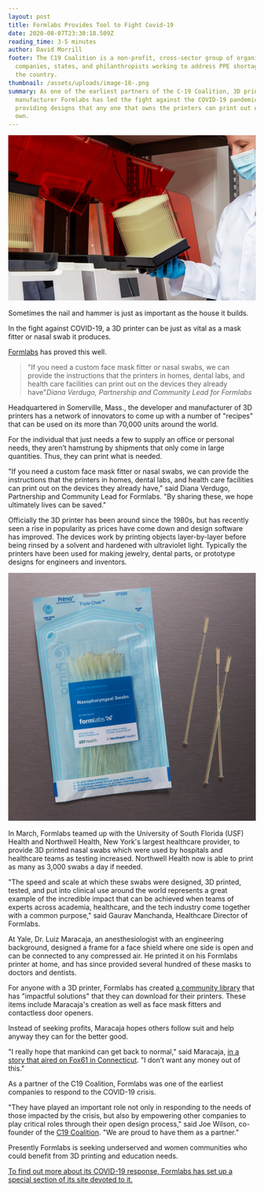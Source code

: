 ```yaml
---
layout: post
title: Formlabs Provides Tool to Fight Covid-19
date: 2020-08-07T23:30:18.509Z
reading_time: 3-5 minutes
author: David Morrill
footer: The C19 Coalition is a non-profit, cross-sector group of organizations,
  companies, states, and philanthropists working to address PPE shortages across
  the country.
thumbnail: /assets/uploads/image-18-.png
summary: As one of the earliest partners of the C-19 Coalition, 3D printer
  manufacturer Formlabs has led the fight against the COVID-19 pandemic by
  providing designs that any one that owns the printers can print out on their
  own.
---
```

![](/assets/uploads/image-18-.png)

Sometimes the nail and hammer is just as important as the house it builds.

In the fight against COVID-19, a 3D printer can be just as vital as a mask fitter or nasal swab it produces.

[Formlabs](https://formlabs.com/) has proved this well.

> "If you need a custom face mask fitter or nasal swabs, we can provide the instructions that the printers in homes, dental labs, and health care facilities can print out on the devices they already have"<cite>Diana Verdugo, Partnership and Community Lead for Formlabs</cite>

Headquartered in Somerville, Mass., the developer and manufacturer of 3D printers has a network of innovators to come up with a number of "recipes" that can be used on its more than 70,000 units around the world.

For the individual that just needs a few to supply an office or personal needs, they aren’t hamstrung by shipments that only come in large quantities. Thus, they can print what is needed.

"If you need a custom face mask fitter or nasal swabs, we can provide the instructions that the printers in homes, dental labs, and health care facilities can print out on the devices they already have," said Diana Verdugo, Partnership and Community Lead for Formlabs. "By sharing these, we hope ultimately lives can be saved."

Officially the 3D printer has been around since the 1980s, but has recently seen a rise in popularity as prices have come down and design software has improved. The devices work by printing objects layer-by-layer before being rinsed by a solvent and hardened with ultraviolet light. Typically the printers have been used for making jewelry, dental parts, or prototype designs for engineers and inventors.

![](/assets/uploads/image-20-.png#portrait)

In March, Formlabs teamed up with the University of South Florida (USF) Health and Northwell Health, New York's largest healthcare provider, to provide 3D printed nasal swabs which were used by hospitals and healthcare teams as testing increased. Northwell Health now is able to print as many as 3,000 swabs a day if needed.

"The speed and scale at which these swabs were designed, 3D printed, tested, and put into clinical use around the world represents a great example of the incredible impact that can be achieved when teams of experts across academia, healthcare, and the tech industry come together with a common purpose," said Gaurav Manchanda, Healthcare Director of Formlabs.

At Yale, Dr. Luiz Maracaja, an anesthesiologist with an engineering background, designed a frame for a face shield where one side is open and can be connected to any compressed air. He printed it on his Formlabs printer at home, and has since provided several hundred of these masks to doctors and dentists.

For anyone with a 3D printer, Formlabs has created [a community library](https://formlabs.com/covid-19-response/community-part-library/) that has "impactful solutions" that they can download for their printers. These items include Maracaja's creation as well as face mask fitters and contactless door openers.

Instead of seeking profits, Maracaja hopes others follow suit and help anyway they can for the better good.

"I really hope that mankind can get back to normal," said Maracaja, [in a story that aired on Fox61 in Connecticut](https://www.fox61.com/article/news/health/coronavirus/yale-medicine-doctor-creating-face-shields-for-colleagues/520-c2101951-dbc9-4547-ac67-802ebe113475). "I don’t want any money out of this."

As a partner of the C19 Coalition, Formlabs was one of the earliest companies to respond to the COVID-19 crisis.

"They have played an important role not only in responding to the needs of those impacted by the crisis, but also by empowering other companies to play critical roles through their open design process," said Joe Wilson, co-founder of the [C19 Coalition](https://c19coalition.org/). "We are proud to have them as a partner."

Presently Formlabs is seeking underserved and women communities who could benefit from 3D printing and education needs.

[To find out more about its COVID-19 response, Formlabs has set up a special section of its site devoted to it.](https://formlabs.com/eu/covid-19-response/)